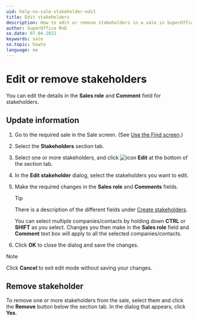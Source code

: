 ```yaml
---
uid: help-no-sale-stakeholder-edit
title: Edit stakeholders
description: How to edit or remove stakeholders in a sale in SuperOffice.
author: SuperOffice RnD
so.date: 07.04.2022
keywords: sale
so.topic: howto
language: no
---
```


# Edit or remove stakeholders

You can edit the details in the **Sales role** and **Comment** field for stakeholders.

## Update information

1. Go to the required sale in the Sale screen. (See [Use the Find screen][1].)

1. Select the **Stakeholders** section tab.

1. Select one or more stakeholders, and click ![icon][img1] **Edit** at the bottom of the section tab.

1. In the **Edit stakeholder** dialog, select the stakeholders you want to edit.

1. Make the required changes in the **Sales role** and **Comments** fields.

    > [!TIP]
    > There is a description of the different fields under [Create stakeholders][2].
    >
    > You can select multiple companies/contacts by holding down **CTRL** or **SHIFT** as you select. Changes you then make in the **Sales role** field and **Comment** text box will apply to all the selected companies/contacts.

1. Click **OK** to close the dialog and save the changes.

> [!NOTE]
> Click **Cancel** to exit edit mode without saving your changes.

## Remove stakeholder

To remove one or more stakeholders from the sale, select them and click the **Remove** button below the section tab. In the dialog that appears, click **Yes**.

<!-- Referenced links -->
[1]: ../../../search-options/learn/find-screen.md
[2]: create.md

<!-- Referenced images -->
[img1]: ../../../../media/icons/marketing-and-forms/edit.png

